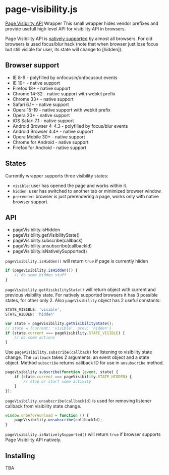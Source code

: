 # page-visibility.js
[Page Visibility API] Wrapper
This small wrapper hides vendor prefixes and provide usefull high level API for visibility API in browsers.

Page Visibility API is [natively supported] by almost all browsers. For old browsers is used
focus/blur hack (note that when browser just lose focus but still visible for user, its state will change to [hidden]).

[Page Visibility API]: http://www.w3.org/TR/page-visibility/
[natively supported]:  http://caniuse.com/pagevisibility

## Browser support

 * IE 8-9 - polyfilled by onfocusin/onfocusout events
 * IE 10+ - native support
 * Firefox 18+ - native support
 * Chrome 14-32 - native support with webkit prefix
 * Chrome 33+ - native support
 * Safari 6.1+ - native support
 * Opera 15-19 - native support with webkit prefix
 * Opera 20+ - native support
 * iOS Safari 7.1 - native support
 * Android Browser 4-4.3 - polyfilled by focus/blur events
 * Android Browser 4.4+ - native support
 * Opera Mobile 30+ - native support
 * Chrome for Android - native support
 * Firefox for Android - native support

## States

Currently wrapper supports three visibility states:

* `visible`: user has opened the page and works within it.
* `hidden`: user has switched to another tab or minimized browser window.
* `prerender`: browser is just prerendering a page, works only with native browser support.

## API

 * pageVisibility.isHidden
 * pageVisibility.getVisibilityState()
 * pageVisibility.subscribe(callback)
 * pageVisibility.unsubscribe(callbackId)
 * pageVisibility.isNativelySupported()

`pageVisibility.isHidden()` will return `true` if page is currently hiiden

```js
if (pageVisibility.isHidden()) {
    // do some hidden stuff
}
```

`pageVisibility.getVisibilityState()` will return object with current and previous visibility state.
For natively supported browsers it has 3 possible states, for other only 2.
Also `pageVisibility` object has 2 useful constants:
```js
STATE_VISIBLE: 'visible',
STATE_HIDDEN: 'hidden'
```

```js
var state = pageVisibility.getVisibilityState();
// state = {current: 'visible', prev: 'hidden'}
if (state.current === pageVisibility.STATE_VISIBLE) {
    // do some actions
}
```

Use `pageVisibility.subscribe(callback)` for listening to visibility state change.
The `callback` takes 2 arguments: an event object and a state object.
Method `subscribe` returns callback ID for use in `unsubscribe` method.

```js
pageVisibility.subscribe(function (event, state) {
    if (state.current === pageVisibility.STATE_HIDDEN) {
        // stop or start some activity
    }
});
```

`pageVisibility.unsubscribe(callbackId)` is used for removing listener callback from visibility state change.

```js
window.onbeforeunload = function () {
    pageVisibility.unsubscribe(callbackId);
}
```

`pageVisibility.isNativelySupported()` will return `true` if browser supports Page Visibility API natively.

## Installing

TBA
